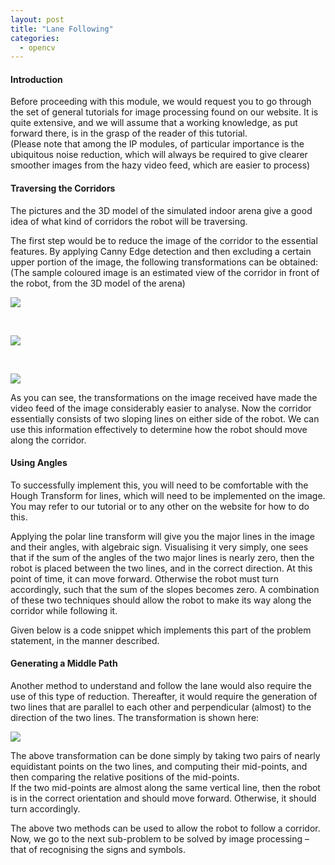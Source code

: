 ```yaml
---
layout: post
title: "Lane Following"
categories:
  - opencv
---
```


#### Introduction

Before proceeding with this module, we would request you to go through the set of general tutorials for image processing found on our website. It is quite extensive, and we will assume that a working knowledge, as put forward there, is in the grasp of the reader of this tutorial.  
(Please note that among the IP modules, of particular importance is the ubiquitous noise reduction, which will always be required to give clearer smoother images from the hazy video feed, which are easier to process)

#### Traversing the Corridors

The pictures and the 3D model of the simulated indoor arena give a good idea of what kind of corridors the robot will be traversing.

The first step would be to reduce the image of the corridor to the essential features. By applying Canny Edge detection and then excluding a certain upper portion of the image, the following transformations can be obtained:  
(The sample coloured image is an estimated view of the corridor in front of the robot, from the 3D model of the arena)

![][1]

 

![][2]

 

![][3]

As you can see, the transformations on the image received have made the video feed of the image considerably easier to analyse. Now the corridor essentially consists of two sloping lines on either side of the robot. We can use this information effectively to determine how the robot should move along the corridor.

#### Using Angles

To successfully implement this, you will need to be comfortable with the Hough Transform for lines, which will need to be implemented on the image. You may refer to our tutorial or to any other on the website for how to do this.

Applying the polar line transform will give you the major lines in the image and their angles, with algebraic sign. Visualising it very simply, one sees that if the sum of the angles of the two major lines is nearly zero, then the robot is placed between the two lines, and in the correct direction. At this point of time, it can move forward. Otherwise the robot must turn accordingly, such that the sum of the slopes becomes zero. A combination of these two techniques should allow the robot to make its way along the corridor while following it.

Given below is a code snippet which implements this part of the problem statement, in the manner described.

#### Generating a Middle Path

Another method to understand and follow the lane would also require the use of this type of reduction. Thereafter, it would require the generation of two lines that are parallel to each other and perpendicular (almost) to the direction of the two lines. The transformation is shown here:

![][4]

The above transformation can be done simply by taking two pairs of nearly equidistant points on the two lines, and computing their mid-points, and then comparing the relative positions of the mid-points.  
If the two mid-points are almost along the same vertical line, then the robot is in the correct orientation and should move forward. Otherwise, it should turn accordingly.

The above two methods can be used to allow the robot to follow a corridor. Now, we go to the next sub-problem to be solved by image processing – that of recognising the signs and symbols.

[1]: https://lh4.googleusercontent.com/NLPqv6Br-fXBConpONTDqFG__ELyMvcaMIRK2mzE1KH8MtHhc3tG93jM_M5lZ3Vzjgmp5N5ukgM9fuAtxtlCUTgBh3yoKN3yw_XGmcfar_YTgbtUwKWsOe0G
[2]: https://lh5.googleusercontent.com/PezFfQ4Z-JIUVFgEiXPFobyxDRxqMdbv52rAkE0l6mbkR2MuFhVcZp3EA4ZZAwpVJssVJyY97rkdcMyKY2uyEmhVVAc5uC0B-FfeSjWDtc5d2bGoaoyyiwYW
[3]: https://lh4.googleusercontent.com/0xC-I56RuHWvB5F0V0Bz9P0niOX8Riv39xypLiY4GfmUQqGr8SrM9Pl9zohENfBKkXuKeHI9epUM9rHNIMfKn4KEtNmNiD9bMDL2oBA0gCR2FHiIUco
[4]: https://lh4.googleusercontent.com/DIk2tHbzRJdiHM8pkNT58shLTtNUG-ZXkPFnVMHMCvs2XdiPH_pnSQ9fY4f95t9Boi0I68Orwj3JwnMhHy0BwMm1eGjsxOFaxAGqD7ltkxzMEkrpyW8
